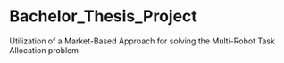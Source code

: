 # Bachelor_Thesis_Project 
Utilization of a Market-Based Approach for solving the Multi-Robot Task Allocation problem 
